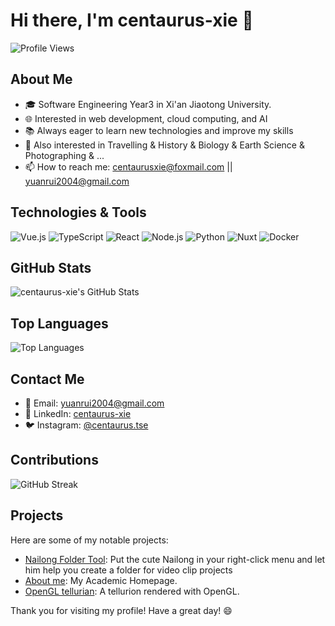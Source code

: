<!---
centaurus-xie/centaurus-xie is a ✨ special ✨ repository because its `README.md` (this file) appears on your GitHub profile.
You can click the Preview link to take a look at your changes.
--->
# Hi there, I'm centaurus-xie 👋

![Profile Views](https://komarev.com/ghpvc/?username=centaurus-xie&color=blue)

## About Me

- 🎓 Software Engineering Year3 in Xi'an Jiaotong University.
- 🌐 Interested in web development, cloud computing, and AI
- 📚 Always eager to learn new technologies and improve my skills
- 👀 Also interested in Travelling & History & Biology & Earth Science & Photographing & ...
- 📫 How to reach me: centaurusxie@foxmail.com || yuanrui2004@gmail.com

## Technologies & Tools

![Vue.js](https://img.shields.io/badge/-Vue,js-333333?style=flat&logo=vuedotjs)
![TypeScript](https://img.shields.io/badge/-TypeScript-333333?style=flat&logo=typescript)
![React](https://img.shields.io/badge/-React-333333?style=flat&logo=react)
![Node.js](https://img.shields.io/badge/-Node.js-333333?style=flat&logo=node.js)
![Python](https://img.shields.io/badge/-Python-333333?style=flat&logo=python)
![Nuxt](https://img.shields.io/badge/-Nuxt-333333?style=flat&logo=nuxt)
![Docker](https://img.shields.io/badge/-Docker-333333?style=flat&logo=docker)

## GitHub Stats

![centaurus-xie's GitHub Stats](https://github-readme-stats.vercel.app/api?username=centaurus-xie&show_icons=true&theme=radical)

## Top Languages

![Top Languages](https://github-readme-stats.vercel.app/api/top-langs/?username=centaurus-xie&layout=compact&theme=radical)

## Contact Me

- 📧 Email: [yuanrui2004@gmail.com](mailto:centaurusxie@gmail.com)
- 💼 LinkedIn: [centaurus-xie](https://www.linkedin.com/in/centaurus-xie/)
- 🐦 Instagram: [@centaurus.tse](https://www.instagram.com/centaurus.tse)

## Contributions

![GitHub Streak](https://github-readme-streak-stats.herokuapp.com/?user=centaurus-xie&theme=radical)

## Projects

Here are some of my notable projects:

- [Nailong Folder Tool](https://github.com/centaurus-xie/Nailong-Folder-Tool): Put the cute Nailong in your right-click menu and let him help you create a folder for video clip projects
- [About me](https://github.com/centaurus-xie/centaurus-xie.github.io): My Academic Homepage.
- [OpenGL tellurian](https://github.com/centaurus-xie/OpenGL_Tellurion): A tellurion rendered with OpenGL.

<!---## Support My Work

If you like my work, consider buying me a coffee!

[![Buy Me A Coffee](https://img.shields.io/badge/Buy%20me%20a%20coffee-%23FFDD00?style=flat&logo=buy-me-a-coffee)](https://www.buymeacoffee.com/centaurusxie)--->

Thank you for visiting my profile! Have a great day! 😄
